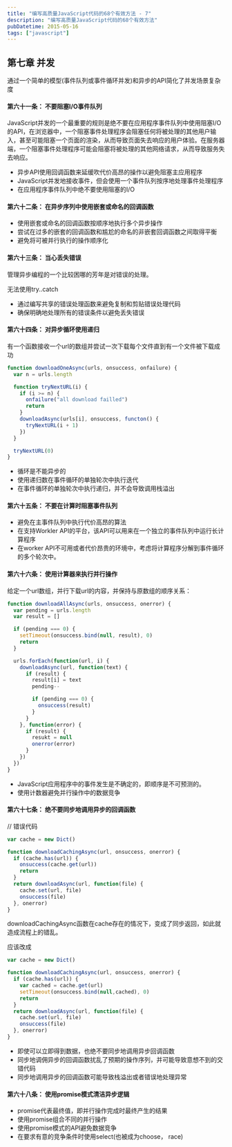 ```yaml
---
title: "编写高质量JavaScript代码的68个有效方法 - 7"
description: "编写高质量JavaScript代码的68个有效方法"
pubDatetime: 2015-05-16
tags: ["javascript"]
---
```



## 第七章 并发

通过一个简单的模型(事件队列或事件循环并发)和异步的API简化了并发场景复杂度

#### 第六十一条： 不要阻塞I/O事件队列

JavaScript并发的一个最重要的规则是绝不要在应用程序事件队列中使用阻塞I/O的API，在浏览器中，一个阻塞事件处理程序会阻塞任何将被处理的其他用户输入，甚至可能阻塞一个页面的渲染，从而导致页面失去响应的用户体验。在服务器端，一个阻塞事件处理程序可能会阻塞将被处理的其他网络请求，从而导致服务失去响应。

- 异步API使用回调函数来延缓吹代价高昂的操作以避免阻塞主应用程序
- JavaScript并发地接收事件，但会使用一个事件队列按序地处理事件处理程序
- 在应用程序事件队列中绝不要使用阻塞的I/O

#### 第六十二条： 在异步序列中使用嵌套或命名的回调函数

- 使用嵌套或命名的回调函数按顺序地执行多个异步操作
- 尝试在过多的嵌套的回调函数和尴尬的命名的非嵌套回调函数之间取得平衡
- 避免将可被并行执行的操作顺序化

#### 第六十三条： 当心丢失错误

管理异步编程的一个比较困哪的芳年是对错误的处理。

无法使用try..catch

- 通过编写共享的错误处理函数来避免复制和剪贴错误处理代码
- 确保明确地处理所有的错误条件以避免丢失错误

#### 第六十四条： 对异步循环使用递归

有一个函数接收一个url的数组并尝试一次下载每个文件直到有一个文件被下载成功

```js
function downloadOneAsync(urls, onsuccess, onfailure) {
  var n = urls.length

  function tryNextURL(i) {
    if (i >= n) {
      onfailure("all download failled")
      return
    }
    downloadAsync(urls[i], onsuccess, functon() {
      tryNextURL(i + 1)
    })
  }

  tryNextURL(0)
}
```

- 循环是不能异步的
- 使用递归数在事件循环的单独轮次中执行迭代
- 在事件循环的单独轮次中执行递归，并不会导致调用栈溢出

#### 第六十五条： 不要在计算时阻塞事件队列

- 避免在主事件队列中执行代价高昂的算法
- 在支持Workler API的平台，该API可以用来在一个独立的事件队列中运行长计算程序
- 在worker API不可用或者代价昂贵的环境中，考虑将计算程序分解到事件循环的多个轮次中。

#### 第六十六条： 使用计算器来执行并行操作

给定一个url数组，并行下载url的内容，并保持与原数组的顺序关系：
```js
function downloadAllAsync(urls, onsuccess, onerror) {
  var pending = urls.length
  var result = []

  if (pending === 0) {
    setTimeout(onsuccess.bind(null, result), 0)
    return 
  }

  urls.forEach(function(url, i) {
    downloadAsync(url, function(text) {
      if (result) {
        result[i] = text
        pending--

        if (pending === 0) {
          onsuccess(result)
        }
      }
    }, function(error) {
      if (result) {
        resukt = null
        onerror(error)
      }
    })
  })
}
```

- JavaScript应用程序中的事件发生是不确定的，即顺序是不可预测的。
- 使用计数器避免并行操作中的数据竞争

#### 第六十七条： 绝不要同步地调用异步的回调函数

// 错误代码
```js
var cache = new Dict()

function downloadCachingAsync(url, onsuccess, onerror) {
  if (cache.has(url)) {
    onsuccess(cache.get(url))
    return
  }
  return downloadAsync(url, function(file) {
    cache.set(url, file)
    onsuccess(file)
  }, onerror)
}
```
downloadCachingAsync函数在cache存在的情况下，变成了同步返回，如此就造成流程上的错乱。

应该改成
```js
var cache = new Dict()

function downloadCachingAsync(url, onsuccess, onerror) {
  if (cache.has(url)) {
    var cached = cache.get(url)
    setTimeout(onsuccess.bind(null,cached), 0)
    return
  }
  return downloadAsync(url, function(file) {
    cache.set(url, file)
    onsuccess(file)
  }, onerror)
}

```

- 即使可以立即得到数据，也绝不要同步地调用异步回调函数
- 同步地调佣异步的回调函数扰乱了预期的操作序列，并可能导致意想不到的交错代码
- 同步地调用异步的回调函数可能导致栈溢出或者错误地处理异常

#### 第六十八条： 使用promise模式清洁异步逻辑

- promise代表最终值，即并行操作完成时最终产生的结果
- 使用promise组合不同的并行操作
- 使用promise模式的API避免数据竞争
- 在要求有意的竞争条件时使用select(也被成为choose， race)

